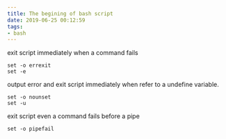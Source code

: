 ```yaml
---
title: The begining of bash script
date: 2019-06-25 00:12:59
tags: 
- bash
---
```


exit script immediately when a command fails
```
set -o errexit
set -e
```

output error and exit script immediately when refer to a undefine variable.
```
set -o nounset
set -u
```

exit script even a command fails before a pipe

```
set -o pipefail
```
